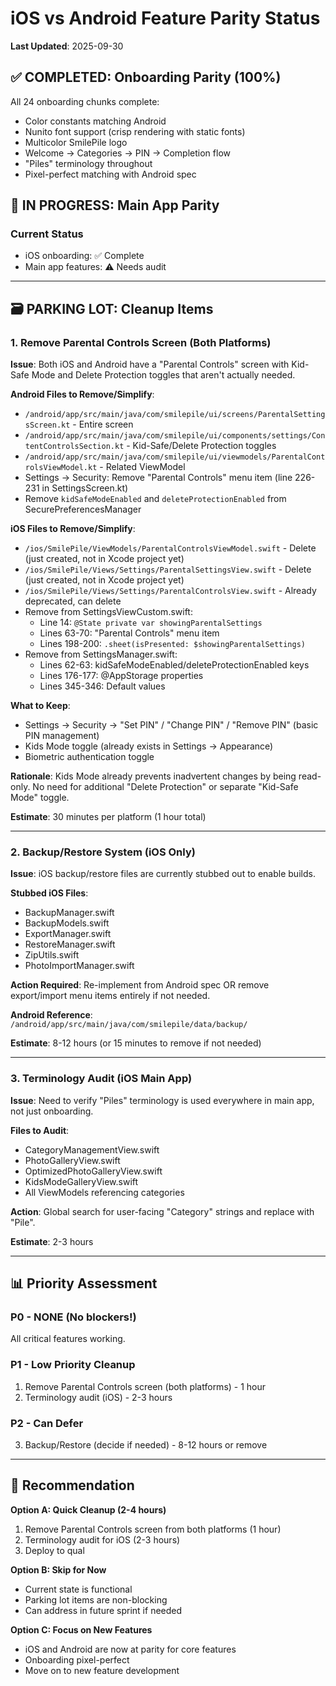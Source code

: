 # iOS vs Android Feature Parity Status

**Last Updated**: 2025-09-30

## ✅ COMPLETED: Onboarding Parity (100%)

All 24 onboarding chunks complete:
- Color constants matching Android
- Nunito font support (crisp rendering with static fonts)
- Multicolor SmilePile logo
- Welcome → Categories → PIN → Completion flow
- "Piles" terminology throughout
- Pixel-perfect matching with Android spec

## 🚧 IN PROGRESS: Main App Parity

### Current Status
- iOS onboarding: ✅ Complete
- Main app features: ⚠️ Needs audit

---

## 🗃️ PARKING LOT: Cleanup Items

### 1. Remove Parental Controls Screen (Both Platforms)

**Issue**: Both iOS and Android have a "Parental Controls" screen with Kid-Safe Mode and Delete Protection toggles that aren't actually needed.

**Android Files to Remove/Simplify**:
- `/android/app/src/main/java/com/smilepile/ui/screens/ParentalSettingsScreen.kt` - Entire screen
- `/android/app/src/main/java/com/smilepile/ui/components/settings/ContentControlsSection.kt` - Kid-Safe/Delete Protection toggles
- `/android/app/src/main/java/com/smilepile/ui/viewmodels/ParentalControlsViewModel.kt` - Related ViewModel
- Settings → Security: Remove "Parental Controls" menu item (line 226-231 in SettingsScreen.kt)
- Remove `kidSafeModeEnabled` and `deleteProtectionEnabled` from SecurePreferencesManager

**iOS Files to Remove/Simplify**:
- `/ios/SmilePile/ViewModels/ParentalControlsViewModel.swift` - Delete (just created, not in Xcode project yet)
- `/ios/SmilePile/Views/Settings/ParentalSettingsView.swift` - Delete (just created, not in Xcode project yet)
- `/ios/SmilePile/Views/Settings/ParentalControlsView.swift` - Already deprecated, can delete
- Remove from SettingsViewCustom.swift:
  - Line 14: `@State private var showingParentalSettings`
  - Lines 63-70: "Parental Controls" menu item
  - Lines 198-200: `.sheet(isPresented: $showingParentalSettings)`
- Remove from SettingsManager.swift:
  - Lines 62-63: kidSafeModeEnabled/deleteProtectionEnabled keys
  - Lines 176-177: @AppStorage properties
  - Lines 345-346: Default values

**What to Keep**:
- Settings → Security → "Set PIN" / "Change PIN" / "Remove PIN" (basic PIN management)
- Kids Mode toggle (already exists in Settings → Appearance)
- Biometric authentication toggle

**Rationale**: Kids Mode already prevents inadvertent changes by being read-only. No need for additional "Delete Protection" or separate "Kid-Safe Mode" toggle.

**Estimate**: 30 minutes per platform (1 hour total)

---

### 2. Backup/Restore System (iOS Only)

**Issue**: iOS backup/restore files are currently stubbed out to enable builds.

**Stubbed iOS Files**:
- BackupManager.swift
- BackupModels.swift
- ExportManager.swift
- RestoreManager.swift
- ZipUtils.swift
- PhotoImportManager.swift

**Action Required**: Re-implement from Android spec OR remove export/import menu items entirely if not needed.

**Android Reference**: `/android/app/src/main/java/com/smilepile/data/backup/`

**Estimate**: 8-12 hours (or 15 minutes to remove if not needed)

---

### 3. Terminology Audit (iOS Main App)

**Issue**: Need to verify "Piles" terminology is used everywhere in main app, not just onboarding.

**Files to Audit**:
- CategoryManagementView.swift
- PhotoGalleryView.swift
- OptimizedPhotoGalleryView.swift
- KidsModeGalleryView.swift
- All ViewModels referencing categories

**Action**: Global search for user-facing "Category" strings and replace with "Pile".

**Estimate**: 2-3 hours

---

## 📊 Priority Assessment

### P0 - NONE (No blockers!)
All critical features working.

### P1 - Low Priority Cleanup
1. Remove Parental Controls screen (both platforms) - 1 hour
2. Terminology audit (iOS) - 2-3 hours

### P2 - Can Defer
3. Backup/Restore (decide if needed) - 8-12 hours or remove

---

## 🎯 Recommendation

**Option A: Quick Cleanup (2-4 hours)**
1. Remove Parental Controls screen from both platforms (1 hour)
2. Terminology audit for iOS (2-3 hours)
3. Deploy to qual

**Option B: Skip for Now**
- Current state is functional
- Parking lot items are non-blocking
- Can address in future sprint if needed

**Option C: Focus on New Features**
- iOS and Android are now at parity for core features
- Onboarding pixel-perfect
- Move on to new feature development
